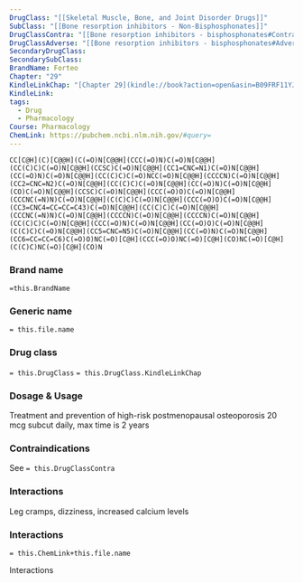 ```yaml
---
DrugClass: "[[Skeletal Muscle, Bone, and Joint Disorder Drugs]]"
SubClass: "[[Bone resorption inhibitors - Non-Bisphosphonates]]"
DrugClassContra: "[[Bone resorption inhibitors - bisphosphonates#Contraindications]]"
DrugClassAdverse: "[[Bone resorption inhibitors - bisphosphonates#Adverse Reactions]]"
SecondaryDrugClass: 
SecondarySubClass: 
BrandName: Forteo
Chapter: "29"
KindleLinkChap: "[Chapter 29](kindle://book?action=open&asin=B09FRF11YJ&location=15248)"
KindleLink: 
tags:
  - Drug
  - Pharmacology
Course: Pharmacology
ChemLink: https://pubchem.ncbi.nlm.nih.gov/#query=
---
```

```smiles
CC[C@H](C)[C@@H](C(=O)N[C@@H](CCC(=O)N)C(=O)N[C@@H](CC(C)C)C(=O)N[C@@H](CCSC)C(=O)N[C@@H](CC1=CNC=N1)C(=O)N[C@@H](CC(=O)N)C(=O)N[C@@H](CC(C)C)C(=O)NCC(=O)N[C@@H](CCCCN)C(=O)N[C@@H](CC2=CNC=N2)C(=O)N[C@@H](CC(C)C)C(=O)N[C@@H](CC(=O)N)C(=O)N[C@@H](CO)C(=O)N[C@@H](CCSC)C(=O)N[C@@H](CCC(=O)O)C(=O)N[C@@H](CCCNC(=N)N)C(=O)N[C@@H](C(C)C)C(=O)N[C@@H](CCC(=O)O)C(=O)N[C@@H](CC3=CNC4=CC=CC=C43)C(=O)N[C@@H](CC(C)C)C(=O)N[C@@H](CCCNC(=N)N)C(=O)N[C@@H](CCCCN)C(=O)N[C@@H](CCCCN)C(=O)N[C@@H](CC(C)C)C(=O)N[C@@H](CCC(=O)N)C(=O)N[C@@H](CC(=O)O)C(=O)N[C@@H](C(C)C)C(=O)N[C@@H](CC5=CNC=N5)C(=O)N[C@@H](CC(=O)N)C(=O)N[C@@H](CC6=CC=CC=C6)C(=O)O)NC(=O)[C@H](CCC(=O)O)NC(=O)[C@H](CO)NC(=O)[C@H](C(C)C)NC(=O)[C@H](CO)N
```

### Brand name
`=this.BrandName`

### Generic name
`= this.file.name`

### Drug class 
`= this.DrugClass`
	`= this.DrugClass.KindleLinkChap`

### Dosage & Usage
Treatment and prevention of high-risk postmenopausal osteoporosis
20 mcg subcut daily, max time is 2 years

### Contraindications
See `= this.DrugClassContra`

### Interactions
Leg cramps, dizziness, increased calcium levels 

### Interactions

`= this.ChemLink+this.file.name`

Interactions
